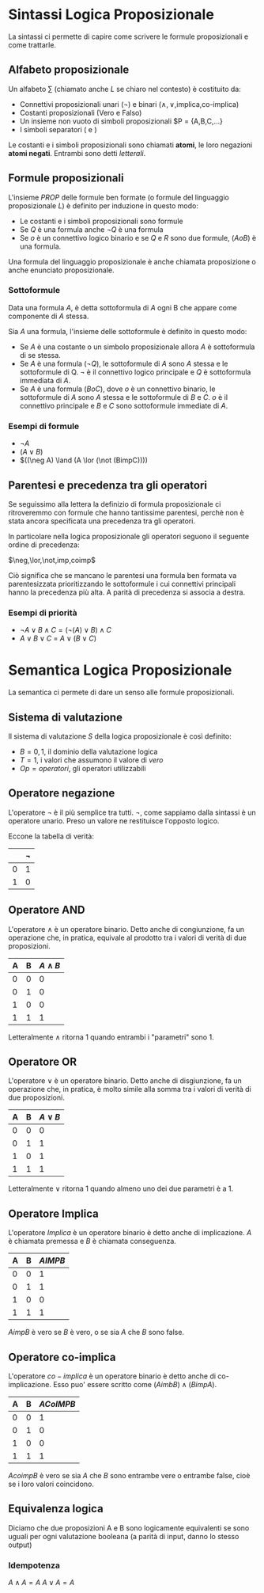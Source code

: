 # Sintassi Logica Proposizionale

La sintassi ci permette di capire come scrivere le formule proposizionali e come trattarle.

## Alfabeto proposizionale

Un alfabeto $\sum$ (chiamato anche $L$ se chiaro nel contesto) è costituito da:

* Connettivi proposizionali unari ($\neg$) e binari ($\land,\lor$,implica,co-implica)
* Costanti proposizionali (Vero e Falso)
* Un insieme non vuoto di simboli proposizionali $P = {A,B,C,...}
* I simboli separatori $($ e $)$

Le costanti e i simboli proposizionali sono chiamati **atomi**,  le loro negazioni **atomi negati**. Entrambi sono detti *letterali*.

## Formule proposizionali

L'insieme $PROP$ delle formule ben formate (o formule del linguaggio proposizionale $L$) è definito per induzione in questo modo:

* Le costanti e i simboli proposizionali sono formule
* Se $Q$ è una formula anche $\neg Q$ è una formula
* Se $o$ è un connettivo logico binario e se $Q$ e $R$ sono due formule, $(AoB)$ è una formula.

Una formula del linguaggio proposizionale è anche chiamata proposizione o anche enunciato proposizionale.

### Sottoformule

Data una formula $A$, è detta sottoformula di $A$ ogni B che appare come componente di $A$ stessa.

Sia $A$ una formula, l'insieme delle sottoformule è definito in questo modo:

* Se $A$ è una costante o un simbolo proposizionale allora $A$ è sottoformula di se stessa.
* Se $A$ è una formula $(\neg Q)$, le sottoformule di $A$ sono $A$ stessa e le sottoformule di Q. $\neg$ è il connettivo logico principale e $Q$ è sottoformula immediata di $A$.
* Se $A$ è una formula $(BoC)$, dove $o$ è un connettivo binario, le sottoformule di $A$ sono $A$ stessa e le sottoformule di $B$ e $C$. $o$ è il connettivo principale e $B$ e $C$ sono sottoformule immediate di $A$.

### Esempi di formule

* $\neg A$
* $(A \lor B)$
* $((\neg A) \land (A \lor (\not (BimpC))))

## Parentesi e precedenza tra gli operatori

Se seguissimo alla lettera la definizio di formula proposizionale ci ritroveremmo con formule che hanno tantissime parentesi, perchè non è stata ancora specificata una precedenza tra gli operatori. 

In particolare nella logica proposizionale gli operatori seguono il seguente ordine di precedenza:

$\neg,\lor,\not,imp,coimp$

Ciò significa che se mancano le parentesi una formula ben formata va parentesizzata prioritizzando le sottoformule i cui connettivi principali hanno la precedenza più alta. A parità di precedenza si associa a destra.

### Esempi di priorità

* $\neg A \lor B \land C = (\neg(A)\lor B)\land C$
* $A \lor B \lor C$ = $A \lor (B \lor C)$



# Semantica Logica Proposizionale

La semantica ci permete di dare un senso alle formule proposizionali.

## Sistema di valutazione 

Il sistema di valutazione $S$ della logica proposizionale è così definito: 

* $B={0,1}$, il dominio della valutazione logica
* $T={1}$, i valori che assumono il valore di *vero*
* $Op={operatori}$, gli operatori utilizzabili

## Operatore negazione

L'operatore $\neg$ è il più semplice tra tutti. $\neg$, come sappiamo dalla sintassi è un operatore unario. Preso un valore ne restituisce l'opposto logico.

Eccone la tabella di verità:

|   |$\neg$|
|---|---|
|0|1|
|1|0|

## Operatore AND

L'operatore $\land$ è un operatore binario. Detto anche di congiunzione, fa un operazione che, in pratica, equivale al prodotto tra i valori di verità di due proposizioni.

|A|B|$A \land B$|
|---|---|---|
|0|0|0|
|0|1|0|
|1|0|0|
|1|1|1|

Letteralmente $\land$ ritorna 1 quando entrambi i "parametri" sono 1.

## Operatore OR

L'operatore $\lor$ è un operatore binario. Detto anche di disgiunzione, fa un operazione che, in pratica, è molto simile alla somma tra i valori di verità di due proposizioni.

|A|B|$A \lor B$|
|---|---|---|
|0|0|0|
|0|1|1|
|1|0|1|
|1|1|1|

Letteralmente $\lor$ ritorna 1 quando almeno uno dei due parametri è a 1.


## Operatore Implica

L'operatore $Implica$ è un operatore binario è detto anche di implicazione. $A$ è chiamata premessa e $B$ è chiamata conseguenza.

|A|B|$A IMP B$|
|---|---|---|
|0|0|1|
|0|1|1|
|1|0|0|
|1|1|1|

$A imp B$ è vero se $B$ è vero, o se sia $A$ che $B$ sono false.

## Operatore co-implica

L'operatore $co-implica$ è un operatore binario è detto anche di co-implicazione. Esso puo' essere scritto come $(A imb B) \land (B imp A)$. 

|A|B|$A CoIMP B$|
|---|---|---|
|0|0|1|
|0|1|0|
|1|0|0|
|1|1|1|

$A coimp B$ è vero se sia $A$ che $B$ sono entrambe vere o entrambe false, cioè se i loro valori coincidono.


## Equivalenza logica

Diciamo che due proposizioni A e B sono logicamente equivalenti se sono uguali per ogni valutazione booleana (a parità di input, danno lo stesso output)

### Idempotenza

$A \land A = A$
$A \lor A = A$

###
